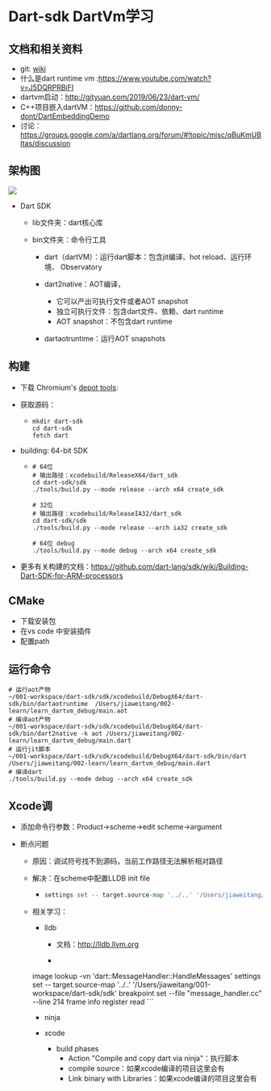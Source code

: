 # Dart-sdk DartVm学习

## 文档和相关资料

- git: [wiki](https://github.com/dart-lang/sdk/wiki/Building)
- 什么是dart runtime vm :https://www.youtube.com/watch?v=J5DQRPRBiFI
- dartvm启动：http://gityuan.com/2019/06/23/dart-vm/
- C++项目嵌入dartVM：https://github.com/donny-dont/DartEmbeddingDemo
- 讨论：https://groups.google.com/a/dartlang.org/forum/#!topic/misc/qBuKmUBltas/discussion



## 架构图

![](/Users/jiaweitang/002-learn/git-learn/038-flutter/002-note/imgs/dart_whole_picture.jpg)

- Dart SDK

  - lib文件夹：dart核心库

  - bin文件夹：命令行工具

    - dart（dartVM）：运行dart脚本：包含jit编译、hot reload、运行环境、 Observatory

    - dart2native：AOT编译，

      - 它可以产出可执行文件或者AOT snapshot
      - 独立可执行文件：包含dart文件、依赖、dart runtime
      - AOT snapshot：不包含dart runtime

    - dartaotruntime：运行AOT snapshots



## 构建

- 下载 Chromium's [depot tools](http://dev.chromium.org/developers/how-tos/install-depot-tools):

- 获取源码：

  - ```shell
    mkdir dart-sdk
    cd dart-sdk
    fetch dart
    ```
  
- building:  64-bit SDK

  - ```shell
    # 64位
    # 输出路径：xcodebuild/ReleaseX64/dart_sdk
    cd dart-sdk/sdk
    ./tools/build.py --mode release --arch x64 create_sdk
    
    # 32位
    # 输出路径：xcodebuild/ReleaseIA32/dart_sdk
    cd dart-sdk/sdk
    ./tools/build.py --mode release --arch ia32 create_sdk
    
    # 64位 debug
    ./tools/build.py --mode debug --arch x64 create_sdk
    ```
  
- 更多有关构建的文档：https://github.com/dart-lang/sdk/wiki/Building-Dart-SDK-for-ARM-processors



## CMake

- 下载安装包
- 在vs code 中安装插件
- 配置path



## 运行命令



```shell
# 运行aot产物
~/001-workspace/dart-sdk/sdk/xcodebuild/DebugX64/dart-sdk/bin/dartaotruntime  /Users/jiaweitang/002-learn/learn_dartvm_debug/main.aot
# 编译aot产物
~/001-workspace/dart-sdk/sdk/xcodebuild/DebugX64/dart-sdk/bin/dart2native -k aot /Users/jiaweitang/002-learn/learn_dartvm_debug/main.dart
# 运行jit脚本
~/001-workspace/dart-sdk/sdk/xcodebuild/DebugX64/dart-sdk/bin/dart  /Users/jiaweitang/002-learn/learn_dartvm_debug/main.dart
# 编译dart
./tools/build.py --mode debug --arch x64 create_sdk
```

## Xcode调

- 添加命令行参数：Product->scheme->edit scheme->argument

- 断点问题

  - 原因：调试符号找不到源码，当前工作路径无法解析相对路径

  - 解决：在scheme中配置LLDB init file

    - ```python
      settings set -- target.source-map '../..' '/Users/jiaweitang/001-workspace/dart-sdk/sdk'
      ```

  - 相关学习：

    - lldb

      - 文档：http://lldb.llvm.org
    
      - ```python
    image lookup -vn 'dart::MessageHandler::HandleMessages'
        settings set -- target.source-map '../..' '/Users/jiaweitang/001-workspace/dart-sdk/sdk'
        breakpoint set --file "message_handler.cc" --line 214
        frame info
        register read
        ```
    
    - ninja
    
    - xcode
    
      - build phases
        - Action "Compile and copy dart via ninja"：执行脚本
        - compile source：如果xcode编译的项目这里会有
        - Link binary with Libraries：如果xcode编译的项目这里会有